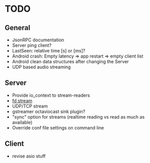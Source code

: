 TODO
====

General
-------

- JsonRPC documentation
- Server ping client?
- LastSeen: relative time [s] or [ms]?
- Android crash: Empty latency => app restart => empty client list
- Android clean data structures after changing the Server
- UDP based audio streaming

Server
------

- Provide io_context to stream-readers
- [fd stream](https://gstreamer.freedesktop.org/data/doc/gstreamer/head/gstreamer-plugins/html/gstreamer-plugins-fdsink.html)
- UDP/TCP stream
- gstreamer octaviocast sink plugin?
- "sync" option for streams (realtime reading vs read as much as available)
- Override conf file settings on command line

Client
------

- revise asio stuff
